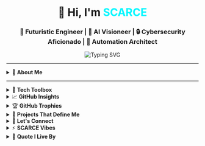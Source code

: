 <h1 align="center">👋 Hi, I'm <span style="color:#00F7FF;">SCARCE</span></h1>
<h3 align="center">🚀 Futuristic Engineer | 🧠 AI Visioneer | 🔒 Cybersecurity Aficionado | 🤖 Automation Architect</h3>

<p align="center">
  <img src="https://readme-typing-svg.demolab.com?font=Fira+Code&weight=500&size=22&pause=1000&color=00F7FF&center=true&vCenter=true&width=435&lines=Crafting+Code+for+the+Future...;Java+%2B+Vision+%3D+Intelligence+Unleashed;On+Mission+to+Engineer+Tomorrow!;Blending+AI%2C+Cybersec%2C+and+Automation." alt="Typing SVG" />
</p>

---

<details>
<summary>🌌 <strong>About Me</strong></summary>

- 🎮 Currently crafting **Onslaught** — a Java-based Face Recognition 2D Shooter Game.
- 🤖 Passionate about **AI/ML**, **Computer Vision**, and **Embedded Intelligence**.
- 🛠️ Builder of smart road studs, secure face login systems & real-time prototypes.
- 💾 Tech Arsenal: `Java`, `OpenCV`, `JavaFX`, `C`, `Python`, `HTML`, `CSS`, `JS`, `SolidWorks`.

</details>

---
<details>
<summary>🧰 <strong>Tech Toolbox</strong></summary>

```yaml
Languages:     Java       | C      | Python   | HTML/CSS   | MATLAB 
Tools:         IntelliJ   | VSCode | NetBeans | Git        | Eclipse
Libraries:     OpenCV     | JavaFX | NumPy    | Matplotlib | OpenGL
Design:        SolidWorks | Figma  | Blender
```
</details>

<details> <summary>📈 <strong>GitHub Insights</strong></summary> <div align="center"> <img src="https://github-readme-stats.vercel.app/api?username=OG-SCARCE&show_icons=true&theme=tokyonight&hide_border=true&border_radius=10&custom_title=SCARCE's+GitHub+Stats" height="180" /> <img src="https://github-readme-streak-stats.herokuapp.com?user=OG-SCARCE&theme=tokyonight&hide_border=true&date_format=M%20j%5B%2C%20Y%5D" height="180" /> </div> </details>
<details> <summary>🏆 <strong>GitHub Trophies</strong></summary> <div align="center"> <img src="https://github-profile-trophy.vercel.app/?username=OG-SCARCE&theme=tokyonight&no-frame=true&no-bg=true&margin-w=6" alt="Trophies" /> </div>
⚠️ If trophies don’t load due to Vercel issues, refresh or try again later!

</details>
<details> <summary>🚀 <strong>Projects That Define Me</strong>
</summary>
<br>
🧠 Face Recognition Login System — Real-time security using OpenCV + JavaFX
<br>
🌍 Smart Road Studs — AQI, speed detection, solar-powered traffic intelligence
<br>
🧪 AI Labs — Deep Learning prototypes in image processing & pattern recognition
<br>
🎨 SolidWorks Engineering — From mechanical concept models to visual design

</details>
<details> <summary>🔗 <strong>Let's Connect</strong></summary> <div align="center"> <a href="mailto:amanpatel.2805@gmail.com"><img src="https://img.shields.io/badge/Gmail-D14836?style=for-the-badge&logo=gmail&logoColor=white" /></a> <a href="https://www.linkedin.com/in/og-scarce"><img src="https://img.shields.io/badge/LinkedIn-0077B5?style=for-the-badge&logo=linkedin&logoColor=white" /></a> <a href="https://github.com/OG-SCARCE"><img src="https://img.shields.io/badge/GitHub-100000?style=for-the-badge&logo=github&logoColor=white" /></a> </div> </details>
<details> <summary>⚡ <strong>SCARCE Vibes</strong></summary> <p align="center"> <img src="https://raw.githubusercontent.com/OG-SCARCE/OG-SCARCE/main/assets/gg.gif" alt="Animated Tech Graphic" width="400px"/> </p> </details>
<details> <summary>🧬 <strong>Quote I Live By</strong></summary>
“The future belongs to those who build it.” — Anonymous

<p align="center"> ☕ Fueled by caffeine, algorithms & chaos.<br> 🔥 Let's create something extraordinary. </p> </details>
